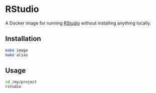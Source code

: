 # RStudio

A Docker image for running [RStudio] without installing anything locally.


## Installation

```bash
make image
make alias
```

## Usage

```bash
cd /my/project
rstudio
```

[RStudio]: https://www.rstudio.com/
